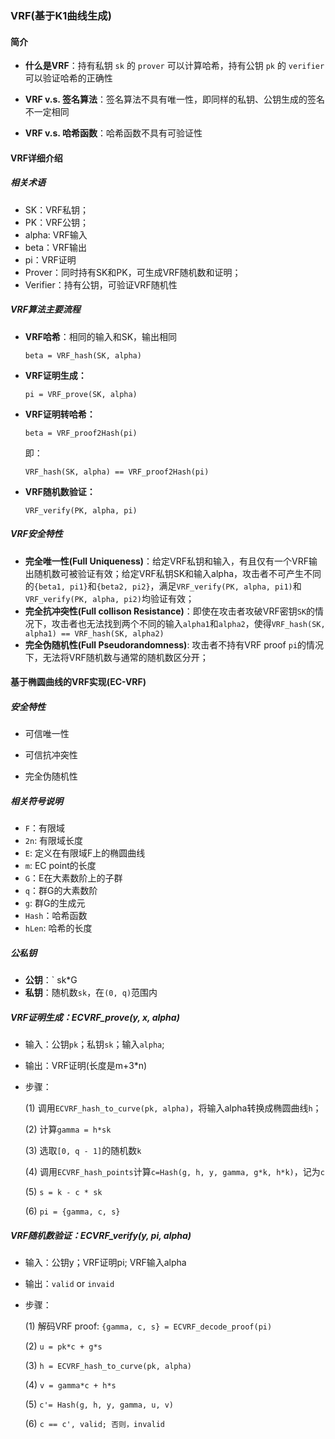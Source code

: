 

### VRF(基于K1曲线生成)

#### 简介

- **什么是VRF**：持有私钥 `sk` 的 `prover` 可以计算哈希，持有公钥 `pk` 的 `verifier` 可以验证哈希的正确性

- **VRF v.s. 签名算法**：签名算法不具有唯一性，即同样的私钥、公钥生成的签名不一定相同

- **VRF v.s. 哈希函数**：哈希函数不具有可验证性

  

#### VRF详细介绍

##### 相关术语

- SK：VRF私钥；
- PK：VRF公钥；
- alpha: VRF输入
- beta：VRF输出
- pi：VRF证明
- Prover：同时持有SK和PK，可生成VRF随机数和证明；
- Verifier：持有公钥，可验证VRF随机性



##### VRF算法主要流程

- **VRF哈希**：相同的输入和SK，输出相同

  `beta = VRF_hash(SK, alpha)`

- **VRF证明生成：**

  `pi = VRF_prove(SK, alpha)`

- **VRF证明转哈希：**

  `beta = VRF_proof2Hash(pi)`

  即：

  `VRF_hash(SK, alpha) == VRF_proof2Hash(pi)`

- **VRF随机数验证：**

  `VRF_verify(PK, alpha, pi)`



##### VRF安全特性

- **完全唯一性(Full Uniqueness)**：给定VRF私钥和输入，有且仅有一个VRF输出随机数可被验证有效；给定VRF私钥SK和输入alpha，攻击者不可产生不同的`{beta1, pi1}`和`{beta2, pi2}`，满足`VRF_verify(PK, alpha, pi1)`和`VRF_verify(PK, alpha, pi2)`均验证有效；
- **完全抗冲突性(Full collison Resistance)**：即使在攻击者攻破VRF密钥`SK`的情况下，攻击者也无法找到两个不同的输入`alpha1`和`alpha2`，使得`VRF_hash(SK, alpha1) == VRF_hash(SK, alpha2)`
- **完全伪随机性(Full Pseudorandomness)**: 攻击者不持有VRF proof `pi`的情况下，无法将VRF随机数与通常的随机数区分开；

#### 基于椭圆曲线的VRF实现(EC-VRF)

##### 安全特性

- 可信唯一性

- 可信抗冲突性

- 完全伪随机性

  

##### 相关符号说明

- `F`：有限域
- `2n`: 有限域长度
- `E`:  定义在有限域F上的椭圆曲线
- `m`: EC point的长度
- `G`：E在大素数阶上的子群
- `q`：群G的大素数阶
- `g`: 群G的生成元
- `Hash`：哈希函数
- `hLen`: 哈希的长度

##### 公私钥

- **公钥**：` sk*G
- **私钥**：随机数`sk`，在`(0, q)`范围内



##### VRF证明生成：ECVRF_prove(y, x, alpha)

- 输入：公钥`pk`；私钥`sk`；输入`alpha`;

- 输出：VRF证明(长度是m+3*n)

- 步骤：

  (1) 调用`ECVRF_hash_to_curve(pk, alpha)`，将输入alpha转换成椭圆曲线`h`；

  (2) 计算`gamma = h*sk`

  (3) 选取`[0, q - 1]`的随机数`k`

  (4) 调用`ECVRF_hash_points`计算`c=Hash(g, h, y, gamma, g*k, h*k)`，记为`c`

  (5) `s = k - c * sk`

  (6) `pi = {gamma, c, s}`

  

##### VRF随机数验证：ECVRF_verify(y, pi, alpha)

- 输入：公钥y；VRF证明pi; VRF输入alpha

- 输出：`valid` or `invaid`

- 步骤：

  (1) 解码VRF proof:  `{gamma, c, s} = ECVRF_decode_proof(pi)`

  (2) `u = pk*c + g*s`

  (3) `h = ECVRF_hash_to_curve(pk, alpha)`

  (4)  `v = gamma*c + h*s`

  (5)  `c'= Hash(g, h, y, gamma, u, v)`

  (6) `c == c', valid; 否则，invalid`

  
